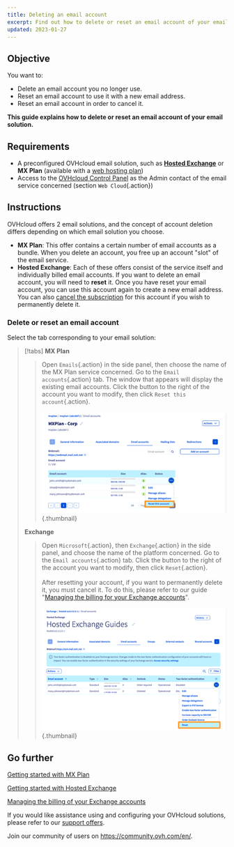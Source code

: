 ```yaml
---
title: Deleting an email account
excerpt: Find out how to delete or reset an email account of your email solution
updated: 2023-01-27
---
```


## Objective

You want to:

- Delete an email account you no longer use.
- Reset an email account to use it with a new email address.
- Reset an email account in order to cancel it.

**This guide explains how to delete or reset an email account of your email solution.**

## Requirements

- A preconfigured OVHcloud email solution, such as [**Hosted Exchange**](https://www.ovhcloud.com/en-ca/emails/hosted-exchange/) or **MX Plan** (available with a [web hosting plan](https://www.ovhcloud.com/en-ca/web-hosting/))
- Access to the [OVHcloud Control Panel](https://ca.ovh.com/auth/?action=gotomanager&from=https://www.ovh.com/ca/en/&ovhSubsidiary=ca) as the Admin contact of the email service concerned (section `Web Cloud`{.action})

## Instructions <a name="instructions"></a>

OVHcloud offers 2 email solutions, and the concept of account deletion differs depending on which email solution you choose.

- **MX Plan**: This offer contains a certain number of email accounts as a bundle. When you delete an account, you free up an account "slot" of the email service.
- **Hosted Exchange**: Each of these offers consist of the service itself and individually billed email accounts. If you want to delete an email account, you will need to **reset** it. Once you have reset your email account, you can use this account again to create a new email address. You can also [cancel the subscription](/pages/web_cloud/email_and_collaborative_solutions/microsoft_exchange/manage_billing_exchange#deleting-accounts) for this account if you wish to permanently delete it.

### Delete or reset an email account

Select the tab corresponding to your email solution:

> [!tabs]
> **MX Plan**
>>
>> Open `Emails`{.action} in the side panel, then choose the name of the MX Plan service concerned. Go to the `Email accounts`{.action} tab. The window that appears will display the existing email accounts. Click the <i class="icons-ellipsis icons-border-rounded icons-masterbrand-blue"></i> button to the right of the account you want to modify, then click `Reset this account`{.action}.<br><br>
>>![email](images/email-mxplan-new-reset.png){.thumbnail}<br>
>>
> **Exchange**
>>
>> Open `Microsoft`{.action}, then `Exchange`{.action} in the side panel, and choose the name of the platform concerned. Go to the `Email accounts`{.action} tab. Click the <i class="icons-ellipsis icons-border-rounded icons-masterbrand-blue"></i> button to the right of the account you want to modify, then click `Reset`{.action}.<br><br>
>> After resetting your account, if you want to permanently delete it, you must cancel it. To do this, please refer to our guide "[Managing the billing for your Exchange accounts](/pages/web_cloud/email_and_collaborative_solutions/microsoft_exchange/manage_billing_exchange)".<br><br>
>>![email](images/exchange-reset.png){.thumbnail}<br>
>>

## Go further

[Getting started with MX Plan](/pages/web_cloud/email_and_collaborative_solutions/mx_plan/email_generalities)

[Getting started with Hosted Exchange](/pages/web_cloud/email_and_collaborative_solutions/microsoft_exchange/exchange_starting_hosted)

[Managing the billing of your Exchange accounts](/pages/web_cloud/email_and_collaborative_solutions/microsoft_exchange/manage_billing_exchange)

If you would like assistance using and configuring your OVHcloud solutions, please refer to our [support offers](https://www.ovhcloud.com/en-ca/support-levels/).

Join our community of users on <https://community.ovh.com/en/>.
